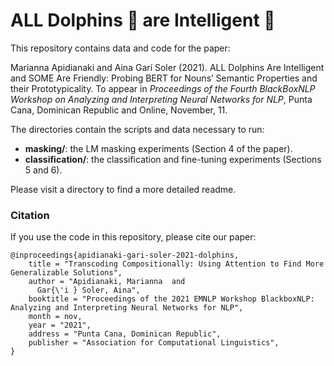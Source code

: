 
# ALL Dolphins 🐬 are Intelligent 🧠

This repository contains data and code for the paper:

Marianna Apidianaki and Aina Garí Soler (2021). ALL Dolphins Are Intelligent and SOME Are Friendly: Probing BERT for Nouns’ Semantic Properties and their Prototypicality. To appear in _Proceedings of the Fourth BlackBoxNLP Workshop on Analyzing and Interpreting Neural Networks for NLP_, Punta Cana, Dominican Republic and Online, November, 11.

The directories contain the scripts and data necessary to run:

* **masking/**: the LM masking experiments (Section 4 of the paper).
* **classification/**: the classification and fine-tuning experiments (Sections 5 and 6).

Please visit a directory to find a more detailed readme.

### Citation

If you use the code in this repository, please cite our paper:
```
@inproceedings{apidianaki-gari-soler-2021-dolphins,
    title = "Transcoding Compositionally: Using Attention to Find More Generalizable Solutions",
    author = "Apidianaki, Marianna  and
      Gar{\'i } Soler, Aina",
    booktitle = "Proceedings of the 2021 EMNLP Workshop BlackboxNLP: Analyzing and Interpreting Neural Networks for NLP",
    month = nov,
    year = "2021",
    address = "Punta Cana, Dominican Republic",
    publisher = "Association for Computational Linguistics",
}
```
